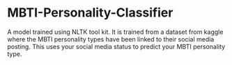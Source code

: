 # MBTI-Personality-Classifier
A model trained using NLTK tool kit. It is trained from a dataset from kaggle where the MBTI personality types have been linked to their social media posting. This uses your social media status to predict your MBTI personality type.
